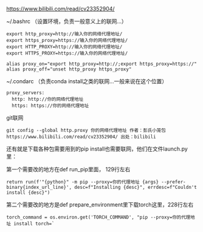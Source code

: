 https://www.bilibili.com/read/cv23352904/

 ~/.bashrc （设置环境，负责一般意义上的联网...）
```
export http_proxy=http://输入你的网络代理地址/
export https_proxy=https://输入你的网络代理地址/
export HTTP_PROXY=http://输入你的网络代理地址/
export HTTPS_PROXY=https://输入你的网络代理地址/
```
```
alias proxy_on="export http_proxy=http://;export https_proxy=https://"
alias proxy_off="unset http_proxy https_proxy"
```

~/.condarc （负责conda install之类的联网...一般来说在这个位置）
```
proxy_servers:
  http: http://你的网络代理地址
  https: https://你的网络代理地址
```

git联网
```
git config --global http.proxy 你的网络代理地址 作者：彭氏小笼包 https://www.bilibili.com/read/cv23352904/ 出处：bilibili
```

还有就是下载各种包需要用到的pip install也需要联网，他们在文件launch.py里：

第一个需要改的地方在def run_pip里面， 129行左右
```
return run(f'"{python}" -m pip --proxy=你的代理地址 {args} --prefer-binary{index_url_line}', desc=f"Installing {desc}", errdesc=f"Couldn't install {desc}")
```
第二个需要改的地方是def prepare_environment里下载torch这里，228行左右
```
torch_command = os.environ.get('TORCH_COMMAND', "pip --proxy=你的代理地址 install torch=`
```
